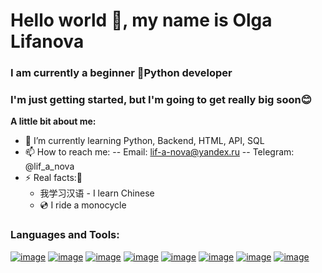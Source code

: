 # Hello world 👋, my name is Olga Lifanova
### I am currently a beginner 🐍Python developer
### I'm just getting started, but I'm going to get really big soon😊
**A little bit about me:**
- 🌱 I’m currently learning Python, Backend, HTML, API, SQL
- 📫 How to reach me:
  -- Email: lif-a-nova@yandex.ru
  -- Telegram: @lif_a_nova
- ⚡ Real facts:🐲
    - 我学习汉语 - I learn Chinese 
    - 💿 I ride a monocycle

### Languages and Tools:
[![image](https://www.vectorlogo.zone/logos/python/python-ar21.svg)](https://www.python.org/doc/)   [![image](https://www.vectorlogo.zone/logos/djangoproject/djangoproject-ar21.svg)](https://docs.djangoproject.com/en/4.2/) [![image](https://www.vectorlogo.zone/logos/docker/docker-icon.svg)](https://docs.docker.com/docker-hub/quickstart/) [![image](https://www.vectorlogo.zone/logos/postgresql/postgresql-horizontal.svg)](https://www.postgresql.org/docs/) [![image](https://www.vectorlogo.zone/logos/ubuntu/ubuntu-ar21.svg)](https://help.ubuntu.com/) [![image](https://www.vectorlogo.zone/logos/gunicorn/gunicorn-ar21.svg)](https://docs.gunicorn.org/en/stable/) [![image](https://www.vectorlogo.zone/logos/nginx/nginx-ar21.svg)](https://docs.nginx.com/) [![image](https://www.vectorlogo.zone/logos/getpostman/getpostman-ar21.svg)](https://www.postman.com/)
